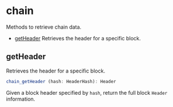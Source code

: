 # chain

Methods to retrieve chain data. 

- [getHeader](#getheader) Retrieves the header for a specific block.

## getHeader

Retrieves the header for a specific block.

```js
chain_getHeader (hash: HeaderHash): Header
```


Given a block header specified by `hash`, return the full block `Header` information.

